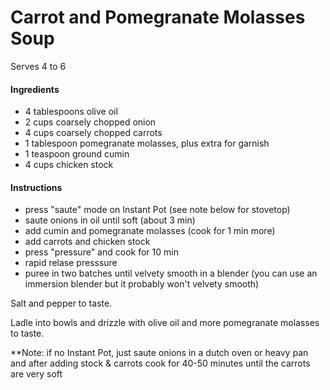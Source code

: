# Carrot and Pomegranate Molasses Soup
Serves 4 to 6

#### Ingredients

* 4 tablespoons olive oil
* 2 cups coarsely chopped onion
* 4 cups coarsely chopped carrots
* 1 tablespoon pomegranate molasses, plus extra for garnish
* 1 teaspoon ground cumin
* 4 cups chicken stock

#### Instructions  

- press "saute" mode on Instant Pot (see note below for stovetop)
- saute onions in oil until soft (about 3 min)
- add cumin and pomegranate molasses (cook for 1 min more)
- add carrots and chicken stock
- press "pressure" and cook for 10 min 
- rapid relase presssure
- puree in two batches until velvety smooth in a blender 
  (you can use an immersion blender but it probably won't velvety smooth)

Salt and pepper to taste.

Ladle into bowls and drizzle with olive oil and more pomegranate molasses to taste.

**Note: if no Instant Pot, just saute onions in a dutch oven or heavy pan and after 
adding stock & carrots cook for 40-50 minutes until the carrots are very soft
